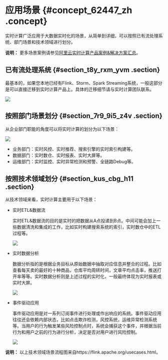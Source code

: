 # 应用场景 {#concept_62447_zh .concept}

实时计算广泛应用于大数据实时化的场景，从简单到详细，可以按照已有流处理系统、部门场景和技术领域进行划分。

**说明：** 更多场景案例请参见[阿里云实时计算产品案例&解决方案汇总](https://yq.aliyun.com/articles/691499)。

## 已有流处理系统 {#section_t8y_rxm_yvm .section}

最基本的，如果您本地已经有Flink、Storm、Spark Streaming系统，一般这部分是可以直接迁移到实时计算产品上。具体的迁移细节请与实时计算团队联系。

![](http://static-aliyun-doc.oss-cn-hangzhou.aliyuncs.com/assets/img/40797/155549523744714_zh-CN.png)

## 按照部门场景划分 {#section_7r9_9i5_z4v .section}

从企业部门职能的角度可以将实时计算的划分为以下场景：

![](http://static-aliyun-doc.oss-cn-hangzhou.aliyuncs.com/assets/img/40797/155549523744715_zh-CN.png)

-   业务部门：实时风控、实时推荐、搜索引擎的实时索引构建等。
-   数据部门：实时数仓、实时报表、实时大屏等。
-   运维部门：实时监控、实时异常检测和预警、全链路Debug等。

## 按照技术领域划分 {#section_kus_cbg_h11 .section}

从技术领域来看，实时计算主要用于以下场景：

-   实时ETL&数据流

    实时ETL&数据流的目的是实时的把数据从A点投递到B点。中间可能会加上一些数据清洗和集成的工作，比如实时构建搜索系统的索引，实时数仓中的ETL过程等。

    ![](http://static-aliyun-doc.oss-cn-hangzhou.aliyuncs.com/assets/img/40797/155549523744716_zh-CN.png)

-   实时数据分析

    数据分析指的是根据业务目标从原始数据中抽取对应信息并整合的过程。比如查看每天卖的最好的十种商品，仓库平均周转时间，文章平均点击率，推送打开率等等。实时数据分析则是上述过程的实时化，一般最终体现为实时报表或实时大屏。

    ![](http://static-aliyun-doc.oss-cn-hangzhou.aliyuncs.com/assets/img/40797/155549523744717_zh-CN.png)

-   事件驱动应用

    事件驱动应用是对一系列订阅事件进行处理或作出响应的系统。事件驱动应用往往还会依赖内部状态，比如点击欺诈检测，风控系统，运维异常检测系统等。当用户的行为触发某些风险控制点时，系统会捕获这个事件，并根据当前行为和用户之前的行为进行分析，决定是否对用户进行风险控制。

    ![](http://static-aliyun-doc.oss-cn-hangzhou.aliyuncs.com/assets/img/40797/155549523744718_zh-CN.png)


**说明：** 以上技术领域场景流程图来自https://flink.apache.org/usecases.html。

